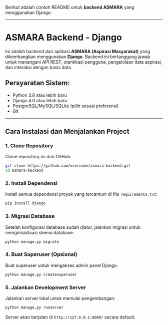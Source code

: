 Berikut adalah contoh README untuk **backend ASMARA** yang menggunakan Django:

---

# ASMARA Backend - Django

Ini adalah backend dari aplikasi **ASMARA (Aspirasi Masyarakat)** yang dikembangkan menggunakan **Django**. Backend ini bertanggung jawab untuk menangani API REST, otentikasi pengguna, pengelolaan data aspirasi, dan interaksi dengan basis data.

## Persyaratan Sistem:
- Python 3.8 atau lebih baru
- Django 4.0 atau lebih baru
- PostgreSQL/MySQL/SQLite (pilih sesuai preferensi)
- Git

---

## Cara Instalasi dan Menjalankan Project

### 1. Clone Repository
Clone repository ini dari GitHub:
```bash
git clone https://github.com/username/asmara-backend.git
cd asmara-backend
```


### 2. Install Dependensi
Install semua dependensi proyek yang tercantum di file `requirements.txt`:
```bash
pip install django
```

### 3. Migrasi Database
Setelah konfigurasi database sudah diatur, jalankan migrasi untuk menginisialisasi skema database:
```bash
python manage.py migrate
```

### 4. Buat Superuser (Opsional)
Buat superuser untuk mengakses admin panel Django:
```bash
python manage.py createsuperuser
```

### 5. Jalankan Development Server
Jalankan server lokal untuk memulai pengembangan:
```bash
python manage.py runserver
```
Server akan berjalan di `http://127.0.0.1:8000/` secara default.
